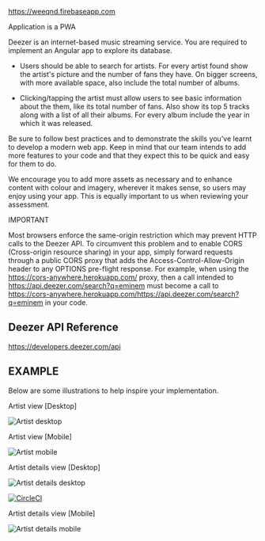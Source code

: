 https://weeqnd.firebaseapp.com

Application is a PWA 

Deezer is an internet-based music streaming service.  You are required to implement an Angular app to explore its database.


- Users should be able to search for artists.  For every artist found show the artist's picture and the number of fans they have.  On bigger screens, with more available space, also include the total number of albums.

 

- Clicking/tapping the artist must allow users to see basic information about the them, like its total number of fans.  Also show its top 5 tracks along with a list of all their albums.  For every album include the year in which it was released.

 

Be sure to follow best practices and to demonstrate the skills you've learnt to develop a modern web app.  Keep in mind that our team intends to add more features to your code and that they expect this to be quick and easy for them to do.

 

We encourage you to add more assets as necessary and to enhance content with colour and imagery, wherever it makes sense, so users may enjoy using your app.  This is equally important to us when reviewing your assessment.
 

IMPORTANT

Most browsers enforce the same-origin restriction which may prevent HTTP calls to the Deezer API.  To circumvent this problem and to enable CORS (Cross-origin resource sharing) in your app, simply forward requests through a public CORS proxy that adds the Access-Control-Allow-Origin header to any OPTIONS pre-flight response.  For example, when using the https://cors-anywhere.herokuapp.com/ proxy, then a call intended to https://api.deezer.com/search?q=eminem must become a call to https://cors-anywhere.herokuapp.com/https://api.deezer.com/search?q=eminem in your code.

Deezer API Reference
--

https://developers.deezer.com/api

EXAMPLE
--

Below are some illustrations to help inspire your implementation.

Artist view [Desktop]

![](https://raw.githubusercontent.com/DVT/musicdb-app-angular/master/wireframes/artist-web-view.png "Artist desktop")

Artist view [Mobile]

![](https://raw.githubusercontent.com/DVT/musicdb-app-angular/master/wireframes/artist-mobile-view.png "Artist mobile")


Artist details view [Desktop]

![](https://raw.githubusercontent.com/DVT/musicdb-app-angular/master/wireframes/artist-details-web-view.png "Artist details desktop")

[![CircleCI](https://circleci.com/gh/Keanu-Ellwood-DVT/musicdb-app-angular.svg?style=svg)](https://circleci.com/gh/Keanu-Ellwood-DVT/musicdb-app-angular)

Artist details view [Mobile]

![](https://raw.githubusercontent.com/DVT/musicdb-app-angular/master/wireframes/artist-details-mobile.PNG "Artist details mobile")
